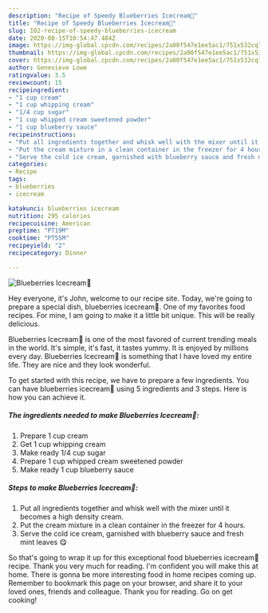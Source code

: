 ```yaml
---
description: "Recipe of Speedy Blueberries Icecream🍨"
title: "Recipe of Speedy Blueberries Icecream🍨"
slug: 102-recipe-of-speedy-blueberries-icecream
date: 2020-08-15T10:54:47.484Z
image: https://img-global.cpcdn.com/recipes/2a00f547e1ee5ac1/751x532cq70/blueberries-icecream🍨-recipe-main-photo.jpg
thumbnail: https://img-global.cpcdn.com/recipes/2a00f547e1ee5ac1/751x532cq70/blueberries-icecream🍨-recipe-main-photo.jpg
cover: https://img-global.cpcdn.com/recipes/2a00f547e1ee5ac1/751x532cq70/blueberries-icecream🍨-recipe-main-photo.jpg
author: Genevieve Lowe
ratingvalue: 3.5
reviewcount: 15
recipeingredient:
- "1 cup cream"
- "1 cup whipping cream"
- "1/4 cup sugar"
- "1 cup whipped cream sweetened powder"
- "1 cup blueberry sauce"
recipeinstructions:
- "Put all ingredients together and whisk well with the mixer until it becomes a high density cream."
- "Put the cream mixture in a clean container in the freezer for 4 hours."
- "Serve the cold ice cream, garnished with blueberry sauce and fresh mint leaves 😋"
categories:
- Recipe
tags:
- blueberries
- icecream

katakunci: blueberries icecream 
nutrition: 295 calories
recipecuisine: American
preptime: "PT19M"
cooktime: "PT55M"
recipeyield: "2"
recipecategory: Dinner

---
```



![Blueberries Icecream🍨](https://img-global.cpcdn.com/recipes/2a00f547e1ee5ac1/751x532cq70/blueberries-icecream🍨-recipe-main-photo.jpg)

Hey everyone, it's John, welcome to our recipe site. Today, we're going to prepare a special dish, blueberries icecream🍨. One of my favorites food recipes. For mine, I am going to make it a little bit unique. This will be really delicious.

Blueberries Icecream🍨 is one of the most favored of current trending meals in the world. It's simple, it's fast, it tastes yummy. It is enjoyed by millions every day. Blueberries Icecream🍨 is something that I have loved my entire life. They are nice and they look wonderful.




To get started with this recipe, we have to prepare a few ingredients. You can have blueberries icecream🍨 using 5 ingredients and 3 steps. Here is how you can achieve it.

<!--inarticleads1-->

##### The ingredients needed to make Blueberries Icecream🍨:

1. Prepare 1 cup cream
1. Get 1 cup whipping cream
1. Make ready 1/4 cup sugar
1. Prepare 1 cup whipped cream sweetened powder
1. Make ready 1 cup blueberry sauce




<!--inarticleads2-->

##### Steps to make Blueberries Icecream🍨:

1. Put all ingredients together and whisk well with the mixer until it becomes a high density cream.
1. Put the cream mixture in a clean container in the freezer for 4 hours.
1. Serve the cold ice cream, garnished with blueberry sauce and fresh mint leaves 😋




So that's going to wrap it up for this exceptional food blueberries icecream🍨 recipe. Thank you very much for reading. I'm confident you will make this at home. There is gonna be more interesting food in home recipes coming up. Remember to bookmark this page on your browser, and share it to your loved ones, friends and colleague. Thank you for reading. Go on get cooking!
